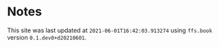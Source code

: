 # Notes

This site was last updated at `2021-06-01T16:42:03.913274` using `ffs.book` version `0.1.dev0+d20210601`.